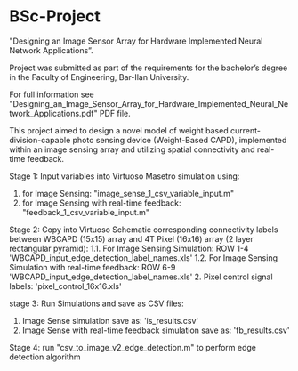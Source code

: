 # BSc-Project
"Designing an Image Sensor Array for Hardware Implemented Neural Network Applications”.

Project was submitted as part of the requirements for the bachelor’s degree in the Faculty of Engineering, Bar-Ilan University.

For full information see "Designing_an_Image_Sensor_Array_for_Hardware_Implemented_Neural_Network_Applications.pdf"  PDF file.

This project aimed to design a novel model of weight based current-division-capable photo sensing device (Weight-Based CAPD), implemented within an image sensing array and utilizing spatial connectivity and real-time feedback. 



Stage 1:
Input variables into Virtuoso Masetro simulation using:
  1. for Image Sensing: "image_sense_1_csv_variable_input.m"
  2. for Image Sensing with real-time feedback: "feedback_1_csv_variable_input.m"

Stage 2:
Copy into Virtuoso Schematic corresponding connectivity labels between WBCAPD (15x15) array and 4T Pixel (16x16) array (2 layer rectangular pyramid):
  1.1. For Image Sensing Simulation: ROW 1-4 'WBCAPD_input_edge_detection_label_names.xls'
  1.2. For Image Sensing Simulation with real-time feedback: ROW 6-9 'WBCAPD_input_edge_detection_label_names.xls'
  2.   Pixel control signal labels: 'pixel_control_16x16.xls'

stage 3: 
Run Simulations and save as CSV files:
  1. Image Sense simulation save as: 'is_results.csv'
  2. Image Sense with real-time feedback simulation save as: 'fb_results.csv'

Stage 4:
run "csv_to_image_v2_edge_detection.m" to perform edge detection algorithm
